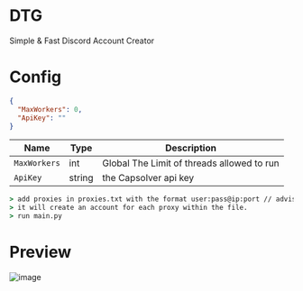 # DTG
Simple &amp; Fast Discord Account Creator 

# Config
```json
{
  "MaxWorkers": 0,
  "ApiKey": ""
}
```
| Name | Type | Description | 
| ---  | ---  | ---         |
| `MaxWorkers` | int | Global The Limit of threads allowed to run
| `ApiKey` | string | the Capsolver api key
```cmd
> add proxies in proxies.txt with the format user:pass@ip:port // advised to use sticky residential proxies
> it will create an account for each proxy within the file.
> run main.py
```

# Preview

![image](https://github.com/YABOIpy/DTG/assets/110062350/8c9011f8-b003-46b8-ba7d-77ad530a7db4)
